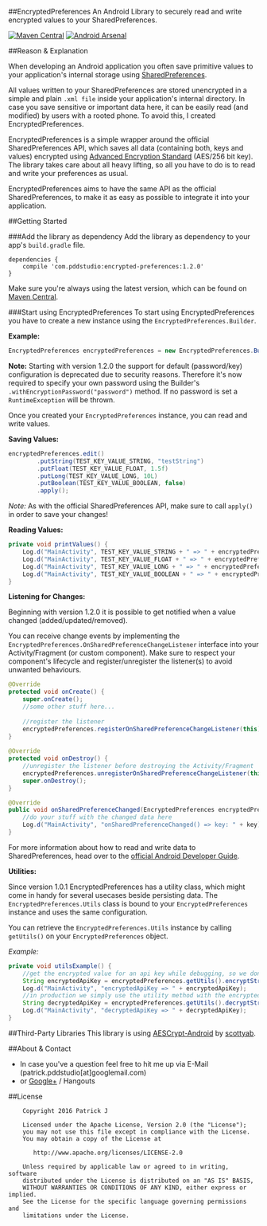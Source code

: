 ##EncryptedPreferences
An Android Library to securely read and write encrypted values to your SharedPreferences.

[![Maven Central](https://maven-badges.herokuapp.com/maven-central/com.pddstudio/encrypted-preferences/badge.svg)](https://maven-badges.herokuapp.com/maven-central/com.pddstudio/encrypted-preferences)
[![Android Arsenal](https://img.shields.io/badge/Android%20Arsenal-EncryptedPreferences-green.svg?style=true)](https://android-arsenal.com/details/1/4280)


##Reason & Explanation

When developing an Android application you often save primitive values to your application's internal storage using [SharedPreferences](https://developer.android.com/reference/android/content/SharedPreferences.html).

All values written to your SharedPreferences are stored unencrypted in a simple and plain `.xml file` inside your application's internal directory. In case you save sensitive or important data here, it can be easily read (and modified) by users with a rooted phone. To avoid this, I created EncryptedPreferences.

EncryptedPreferences is a simple wrapper around the official SharedPreferences API, which saves all data (containing both, keys and values) encrypted using [Advanced Encryption Standard](https://en.wikipedia.org/wiki/Advanced_Encryption_Standard) (AES/256 bit key). The library takes care about all heavy lifting, so all you have to do is to read and write your preferences as usual.

EncryptedPreferences aims to have the same API as the official SharedPreferences, to make it as easy as possible to integrate it into your application.

##Getting Started

###Add the library as dependency
Add the library as dependency to your app's `build.gradle` file.

```
dependencies {
    compile 'com.pddstudio:encrypted-preferences:1.2.0'
}
```
Make sure you're always using the latest version, which can be found on [Maven Central](http://search.maven.org/#artifactdetails%7Ccom.pddstudio%7Cencrypted-preferences).

###Start using EncryptedPreferences
To start using EncryptedPreferences you have to create a new instance using the `EncryptedPreferences.Builder`.

**Example:**

```java
EncryptedPreferences encryptedPreferences = new EncryptedPreferences.Builder(this).withEncryptionPassword("password").build();
```

**Note:** Starting with version 1.2.0 the support for default (password/key) configuration is deprecated due to security reasons. Therefore it's now required to specify your own password using the Builder's `.withEncryptionPassword("password")` method. If no password is set a `RuntimeException` will be thrown.

Once you created your `EncryptedPreferences` instance, you can read and write values.

**Saving Values:**

```java
encryptedPreferences.edit()
		.putString(TEST_KEY_VALUE_STRING, "testString")
		.putFloat(TEST_KEY_VALUE_FLOAT, 1.5f)
		.putLong(TEST_KEY_VALUE_LONG, 10L)
		.putBoolean(TEST_KEY_VALUE_BOOLEAN, false)
		.apply();
```

*Note:*
As with the official SharedPreferences API, make sure to call `apply()` in order to save your changes!

**Reading Values:**

```java
private void printValues() {
	Log.d("MainActivity", TEST_KEY_VALUE_STRING + " => " + encryptedPreferences.getString(TEST_KEY_VALUE_STRING, TEST_KEY_VALUE_STRING));
	Log.d("MainActivity", TEST_KEY_VALUE_FLOAT + " => " + encryptedPreferences.getFloat(TEST_KEY_VALUE_FLOAT, 0));
	Log.d("MainActivity", TEST_KEY_VALUE_LONG + " => " + encryptedPreferences.getLong(TEST_KEY_VALUE_LONG, 0));
	Log.d("MainActivity", TEST_KEY_VALUE_BOOLEAN + " => " + encryptedPreferences.getBoolean(TEST_KEY_VALUE_BOOLEAN, true));
}
```

**Listening for Changes:**

Beginning with version 1.2.0 it is possible to get notified when a value changed (added/updated/removed). 

You can receive change events by implementing the `EncryptedPreferences.OnSharedPreferenceChangeListener` interface into your Activity/Fragment (or custom component). Make sure to respect your component's lifecycle and register/unregister the listener(s) to avoid unwanted behaviours.

```java
@Override
protected void onCreate() {
	super.onCreate();
	//some other stuff here...
	
	//register the listener
	encryptedPreferences.registerOnSharedPreferenceChangeListener(this);
}
	
@Override
protected void onDestroy() {
	//unregister the listener before destroying the Activity/Fragment
	encryptedPreferences.unregisterOnSharedPreferenceChangeListener(this);
	super.onDestroy();
}

@Override
public void onSharedPreferenceChanged(EncryptedPreferences encryptedPreferences, String key) {
	//do your stuff with the changed data here
	Log.d("MainActivity", "onSharedPreferenceChanged() => key: " + key);
}
```

For more information about how to read and write data to SharedPreferences, head over to the [official Android Developer Guide](https://developer.android.com/training/basics/data-storage/shared-preferences.html).

**Utilities:**

Since version 1.0.1 EncryptedPreferences has a utility class, which might come in handy for several usecases beside persisting data. The `EncryptedPreferences.Utils` class is bound to your `EncryptedPreferences` instance and uses the same configuration.

You can retrieve the `EncryptedPreferences.Utils` instance by calling `getUtils()` on your `EncryptedPreferences` object.

*Example:*

```java
private void utilsExample() {
	//get the encrypted value for an api key while debugging, so we don't have to save the original api key as plain text in production.
	String encryptedApiKey = encryptedPreferences.getUtils().encryptStringValue("SOME_API_KEY_HERE");
	Log.d("MainActivity", "encryptedApiKey => " + encryptedApiKey);
	//in production we simply use the utility method with the encrypted value which we got from debugging.
	String decryptedApiKey = encryptedPreferences.getUtils().decryptStringValue(encryptedApiKey);
	Log.d("MainActivity", "decryptedApiKey => " + decryptedApiKey);
}
```

##Third-Party Libraries
This library is using [AESCrypt-Android](https://github.com/scottyab/AESCrypt-Android) by [scottyab](https://github.com/scottyab).

##About & Contact
- In case you've a question feel free to hit me up via E-Mail (patrick.pddstudio[at]googlemail.com) 
- or [Google+](http://plus.google.com/+PatrickJung42) / Hangouts

##License
```
    Copyright 2016 Patrick J

    Licensed under the Apache License, Version 2.0 (the "License");
    you may not use this file except in compliance with the License.
    You may obtain a copy of the License at

       http://www.apache.org/licenses/LICENSE-2.0

    Unless required by applicable law or agreed to in writing, software
    distributed under the License is distributed on an "AS IS" BASIS,
    WITHOUT WARRANTIES OR CONDITIONS OF ANY KIND, either express or implied.
    See the License for the specific language governing permissions and
    limitations under the License.
```